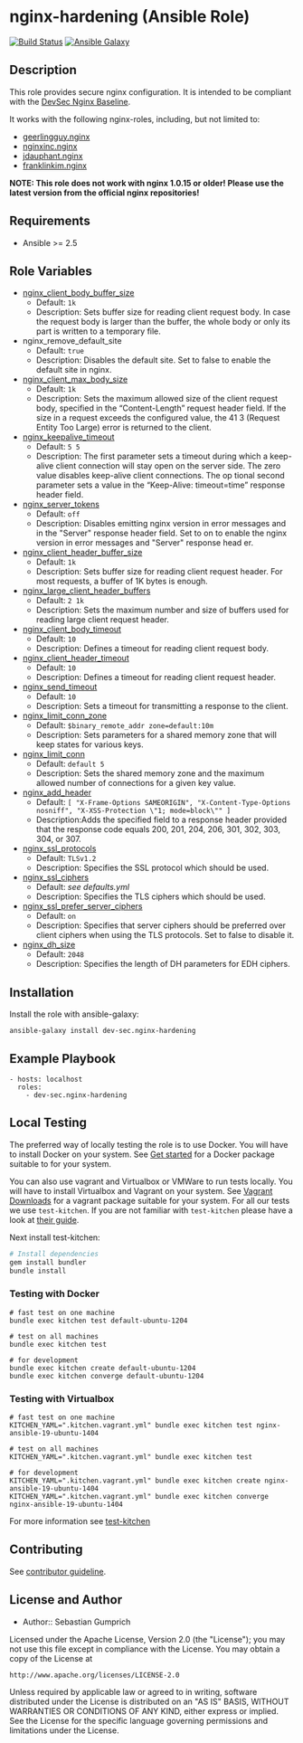 # nginx-hardening (Ansible Role)

[![Build Status](http://img.shields.io/travis/dev-sec/ansible-nginx-hardening.svg)][1]
[![Ansible Galaxy](https://img.shields.io/badge/galaxy-nginx--hardening-660198.svg)][3]

## Description

This role provides secure nginx configuration. It is intended to be compliant with the [DevSec Nginx Baseline](https://github.com/dev-sec/nginx-baseline).

It works with the following nginx-roles, including, but not limited to:
* [geerlingguy.nginx](https://galaxy.ansible.com/geerlingguy/nginx/)
* [nginxinc.nginx](https://galaxy.ansible.com/nginxinc/nginx)
* [jdauphant.nginx](https://galaxy.ansible.com/jdauphant/nginx/)
* [franklinkim.nginx](https://galaxy.ansible.com/franklinkim/nginx/)

**NOTE: This role does not work with nginx 1.0.15 or older! Please use the latest version from the official nginx repositories!**

## Requirements

* Ansible >= 2.5

## Role Variables

* [nginx_client_body_buffer_size][]
  * Default: `1k`
  * Description: Sets buffer size for reading client request body. In case the request body is larger than the buffer, the whole body or only its part is written to a temporary file.
* nginx_remove_default_site
  * Default: `true`
  * Description: Disables the default site. Set to false to enable the default site in nginx.
* [nginx_client_max_body_size][]
  * Default: `1k`
  * Description: Sets the maximum allowed size of the client request body, specified in the “Content-Length” request header field. If the size in a request exceeds the configured value, the 41
3 (Request Entity Too Large) error is returned to the client.
* [nginx_keepalive_timeout][]
  * Default: `5 5`
  * Description: The first parameter sets a timeout during which a keep-alive client connection will stay open on the server side. The zero value disables keep-alive client connections. The op
tional second parameter sets a value in the “Keep-Alive: timeout=time” response header field.
* [nginx_server_tokens][]
  * Default: `off`
  * Description: Disables emitting nginx version in error messages and in the "Server" response header field. Set to on to enable the nginx version in error messages and "Server" response head
er.
* [nginx_client_header_buffer_size][]
  * Default: `1k`
  * Description:  Sets buffer size for reading client request header. For most requests, a buffer of 1K bytes is enough.
* [nginx_large_client_header_buffers][]
  * Default: `2 1k`
  * Description: Sets the maximum number and size of buffers used for reading large client request header.
* [nginx_client_body_timeout][]
  * Default: `10`
  * Description: Defines a timeout for reading client request body.
* [nginx_client_header_timeout][]
  * Default: `10`
  * Description: Defines a timeout for reading client request header.
* [nginx_send_timeout][]
  * Default: `10`
  * Description: Sets a timeout for transmitting a response to the client.
* [nginx_limit_conn_zone][]
  * Default: `$binary_remote_addr zone=default:10m`
  * Description: Sets parameters for a shared memory zone that will keep states for various keys.
* [nginx_limit_conn][]
  * Default: `default 5`
  * Description: Sets the shared memory zone and the maximum allowed number of connections for a given key value.
* [nginx_add_header][]
  * Default: `[ "X-Frame-Options SAMEORIGIN", "X-Content-Type-Options nosniff", "X-XSS-Protection \"1; mode=block\"" ]`
  * Description:Adds the specified field to a response header provided that the response code equals 200, 201, 204, 206, 301, 302, 303, 304, or 307.
* [nginx_ssl_protocols][]
  * Default: `TLSv1.2`
  * Description: Specifies the SSL protocol which should be used.
* [nginx_ssl_ciphers][]
  * Default: *see defaults.yml*
  * Description: Specifies the TLS ciphers which should be used.
* [nginx_ssl_prefer_server_ciphers][]
  * Default: `on`
  * Description: Specifies that server ciphers should be preferred over client ciphers when using the TLS protocols. Set to false to disable it.
* [nginx_dh_size][]
  * Default: `2048`
  * Description: Specifies the length of DH parameters for EDH ciphers.

## Installation

Install the role with ansible-galaxy:

```
ansible-galaxy install dev-sec.nginx-hardening
```

## Example Playbook

    - hosts: localhost
      roles:
        - dev-sec.nginx-hardening

## Local Testing

The preferred way of locally testing the role is to use Docker. You will have to install Docker on your system. See [Get started](https://docs.docker.com/) for a Docker package suitable to for your system.

You can also use vagrant and Virtualbox or VMWare to run tests locally. You will have to install Virtualbox and Vagrant on your system. See [Vagrant Downloads](http://downloads.vagrantup.com/) for a vagrant package suitable for your system. For all our tests we use `test-kitchen`. If you are not familiar with `test-kitchen` please have a look at [their guide](http://kitchen.ci/docs/getting-started).

Next install test-kitchen:

```bash
# Install dependencies
gem install bundler
bundle install
```

### Testing with Docker

```
# fast test on one machine
bundle exec kitchen test default-ubuntu-1204

# test on all machines
bundle exec kitchen test

# for development
bundle exec kitchen create default-ubuntu-1204
bundle exec kitchen converge default-ubuntu-1204
```

### Testing with Virtualbox

```
# fast test on one machine
KITCHEN_YAML=".kitchen.vagrant.yml" bundle exec kitchen test nginx-ansible-19-ubuntu-1404

# test on all machines
KITCHEN_YAML=".kitchen.vagrant.yml" bundle exec kitchen test

# for development
KITCHEN_YAML=".kitchen.vagrant.yml" bundle exec kitchen create nginx-ansible-19-ubuntu-1404
KITCHEN_YAML=".kitchen.vagrant.yml" bundle exec kitchen converge nginx-ansible-19-ubuntu-1404
```

For more information see [test-kitchen](http://kitchen.ci/docs/getting-started)

## Contributing

See [contributor guideline](CONTRIBUTING.md).

## License and Author

* Author:: Sebastian Gumprich

Licensed under the Apache License, Version 2.0 (the "License");
you may not use this file except in compliance with the License.
You may obtain a copy of the License at

    http://www.apache.org/licenses/LICENSE-2.0

Unless required by applicable law or agreed to in writing, software
distributed under the License is distributed on an "AS IS" BASIS,
WITHOUT WARRANTIES OR CONDITIONS OF ANY KIND, either express or implied.
See the License for the specific language governing permissions and
limitations under the License.

[1]: http://travis-ci.org/dev-sec/ansible-nginx-hardening
[2]: https://gitter.im/dev-sec/general
[3]: https://galaxy.ansible.com/dev-sec/nginx-hardening/

[nginx_client_body_buffer_size]: http://nginx.org/en/docs/http/ngx_http_core_module.html#client_body_buffer_size
[nginx_client_max_body_size]: http://nginx.org/en/docs/http/ngx_http_core_module.html#client_max_body_size
[nginx_keepalive_timeout]: http://nginx.org/en/docs/http/ngx_http_core_module.html#keepalive_timeout
[nginx_server_tokens]: http://nginx.org/en/docs/http/ngx_http_core_module.html#server_tokens
[nginx_more_clear_headers]: http://nginx.org/en/docs/http/ngx_http_headers_module.html#add_header
[nginx_client_header_buffer_size]: http://nginx.org/en/docs/http/ngx_http_core_module.html#client_header_buffer_size
[nginx_large_client_header_buffers]: http://nginx.org/en/docs/http/ngx_http_core_module.html#large_client_header_buffers
[nginx_client_body_timeout]: http://nginx.org/en/docs/http/ngx_http_core_module.html#client_body_timeout
[nginx_client_header_timeout]: http://nginx.org/en/docs/http/ngx_http_core_module.html#client_header_timeout
[nginx_send_timeout]: http://nginx.org/en/docs/http/ngx_http_core_module.html#send_timeout
[nginx_limit_conn_zone]: http://nginx.org/en/docs/http/ngx_http_limit_conn_module.html#limit_conn_zone
[nginx_limit_conn]: http://nginx.org/en/docs/http/ngx_http_limit_conn_module.html#limit_conn
[nginx_add_header]: http://nginx.org/en/docs/http/ngx_http_headers_module.html#add_header
[nginx_ssl_protocols]: http://nginx.org/en/docs/http/ngx_http_ssl_module.html#ssl_protocols
[nginx_ssl_ciphers]: http://nginx.org/en/docs/http/ngx_http_ssl_module.html#ssl_ciphers
[nginx_ssl_prefer_server_ciphers]: http://nginx.org/en/docs/http/ngx_http_ssl_module.html#ssl_prefer_server_ciphers
[nginx_dh_size]: http://nginx.org/en/docs/http/ngx_http_ssl_module.html#ssl_dhparam
